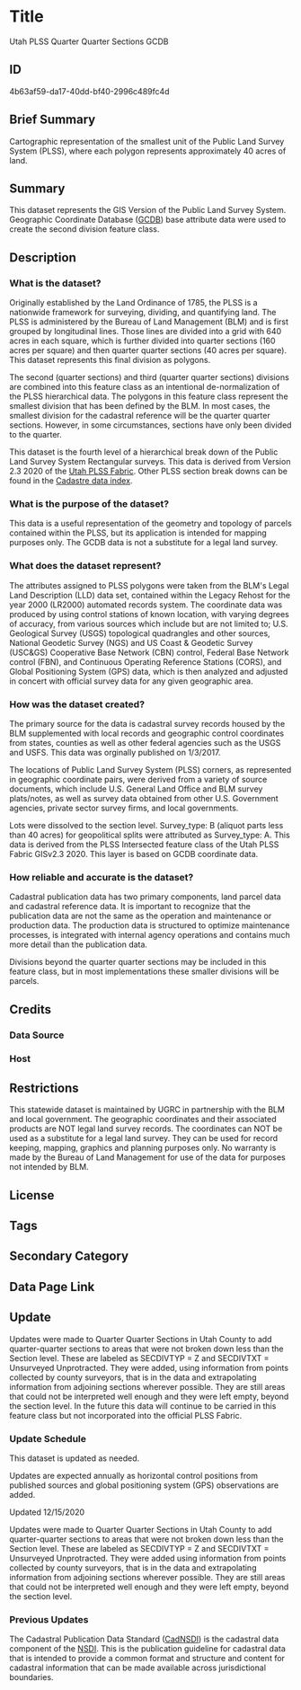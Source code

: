 # Title

Utah PLSS Quarter Quarter Sections GCDB

## ID

4b63af59-da17-40dd-bf40-2996c489fc4d

## Brief Summary

Cartographic representation of the smallest unit of the Public Land Survey System (PLSS), where each polygon represents approximately 40 acres of land.

## Summary

This dataset represents the GIS Version of the Public Land Survey System. Geographic Coordinate Database ([GCDB](https://www.sciencebase.gov/catalog/item/4f4e4a7fe4b07f02db648dce)) base attribute data were used to create the second division feature class.

## Description

### What is the dataset?

Originally established by the Land Ordinance of 1785, the PLSS is a nationwide framework for surveying, dividing, and quantifying land. The PLSS is administered by the Bureau of Land Management (BLM) and is first grouped by longitudinal lines. Those lines are divided into a grid with 640 acres in each square, which is further divided into quarter sections (160 acres per square) and then quarter quarter sections (40 acres per square). This dataset represents this final division as polygons.

The second (quarter sections) and third (quarter quarter sections) divisions are combined into this feature class as an intentional de-normalization of the PLSS hierarchical data. The polygons in this feature class represent the smallest division that has been defined by the BLM. In most cases, the smallest division for the cadastral reference will be the quarter quarter sections. However, in some circumstances, sections have only been divided to the quarter.

This dataset is the fourth level of a hierarchical break down of the Public Land Survey System Rectangular surveys. This data is derived from Version 2.3 2020 of the [Utah PLSS Fabric](https://gis.utah.gov/products/sgid/cadastre/parcel-fabric/). Other PLSS section break downs can be found in the [Cadastre data index](https://gis.utah.gov/products/sgid/cadastre/).

### What is the purpose of the dataset?

This data is a useful representation of the geometry and topology of parcels contained within the PLSS, but its application is intended for mapping purposes only. The GCDB data is not a substitute for a legal land survey.

### What does the dataset represent?

The attributes assigned to PLSS polygons were taken from the BLM's Legal Land Description (LLD) data set, contained within the Legacy Rehost for the year 2000 (LR2000) automated records system. The coordinate data was produced by using control stations of known location, with varying degrees of accuracy, from various sources which include but are not limited to; U.S. Geological Survey (USGS) topological quadrangles and other sources, National Geodetic Survey (NGS) and US Coast & Geodetic Survey (USC&GS) Cooperative Base Network (CBN) control, Federal Base Network control (FBN), and Continuous Operating Reference Stations (CORS), and Global Positioning System (GPS) data, which is then analyzed and adjusted in concert with official survey data for any given geographic area.

### How was the dataset created?

The primary source for the data is cadastral survey records housed by the BLM supplemented with local records and geographic control coordinates from states, counties as well as other federal agencies such as the USGS and USFS. This data was orginally published on 1/3/2017.

The locations of Public Land Survey System (PLSS) corners, as represented in geographic coordinate pairs, were derived from a variety of source documents, which include U.S. General Land Office and BLM survey plats/notes, as well as survey data obtained from other U.S. Government agencies, private sector survey firms, and local governments.

Lots were dissolved to the section level. Survey_type: B (aliquot parts less than 40 acres) for geopolitical splits were attributed as Survey_type: A. This data is derived from the PLSS Intersected feature class of the Utah PLSS Fabric GISv2.3 2020. This layer is based on GCDB coordinate data.

### How reliable and accurate is the dataset?

Cadastral publication data has two primary components, land parcel data and cadastral reference data. It is important to recognize that the publication data are not the same as the operation and maintenance or production data. The production data is structured to optimize maintenance processes, is integrated with internal agency operations and contains much more detail than the publication data.

Divisions beyond the quarter quarter sections may be included in this feature class, but in most implementations these smaller divisions will be parcels.

## Credits

### Data Source

### Host

## Restrictions

This statewide dataset is maintained by UGRC in partnership with the BLM and local government. The geographic coordinates and their associated products are NOT legal land survey records. The coordinates can NOT be used as a substitute for a legal land survey. They can be used for record keeping, mapping, graphics and planning purposes only. No warranty is made by the Bureau of Land Management for use of the data for purposes not intended by BLM.

## License

## Tags

## Secondary Category

## Data Page Link

## Update

Updates were made to Quarter Quarter Sections in Utah County to add quarter-quarter sections to areas that were not broken down less than the Section level. These are labeled as SECDIVTYP = Z and SECDIVTXT = Unsurveyed Unprotracted. They were added, using information from points collected by county surveyors, that is in the data and extrapolating information from adjoining sections wherever possible. They are still areas that could not be interpreted well enough and they were left empty, beyond the section level. In the future this data will continue to be carried in this feature class but not incorporated into the official PLSS Fabric.

### Update Schedule

This dataset is updated as needed.

Updates are expected annually as horizontal control positions from published sources and global positioning system (GPS) observations are added.

Updated 12/15/2020

Updates were made to Quarter Quarter Sections in Utah County to add quarter-quarter sections to areas that were not broken down less than the Section level. These are labeled as SECDIVTYP = Z and SECDIVTXT = Unsurveyed Unprotracted. They were added using information from points collected by county surveyors, that is in the data and extrapolating information from adjoining sections wherever possible. They are still areas that could not be interpreted well enough and they were left empty, beyond the section level.

### Previous Updates

The Cadastral Publication Data Standard ([CadNSDI](https://hub.arcgis.com/maps/BLM-EGIS::blm-natl-public-plss-cadnsdi/about)) is the cadastral data component of the [NSDI](https://www.fgdc.gov/nsdi/nsdi.html). This is the publication guideline for cadastral data that is intended to provide a common format and structure and content for cadastral information that can be made available across jurisdictional boundaries.
